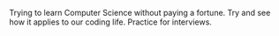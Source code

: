 Trying to learn Computer Science without paying a fortune.
Try and see how it applies to our coding life.
Practice for interviews.
